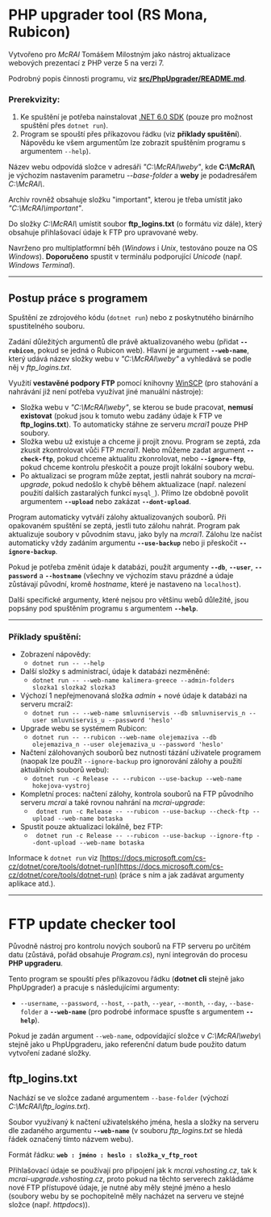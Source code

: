 # PHP upgrader tool (RS Mona, Rubicon)

Vytvořeno pro *McRAI* Tomášem Milostným jako nástroj aktualizace webových prezentací z PHP verze 5 na verzi 7.

Podrobný popis činnosti programu, viz **[src/PhpUpgrader/README.md](src/PhpUpgrader/README.md)**.

### Prerekvizity:

1. Ke spuštění je potřeba nainstalovat [.NET 6.0 SDK](https://dotnet.microsoft.com/download) (pouze pro možnost spuštění přes ``dotnet run``). 
2. Program se spouští přes příkazovou řádku (viz **příklady spuštění**). Nápovědu ke všem argumentům lze zobrazit spuštěním programu s argumentem ``--help``).

Název webu odpovídá složce v adresáři *"C:\McRAI\weby\"*, kde **C:\McRAI\\** je výchozím nastavením parametru *--base-folder* a **weby** je podadresářem *C:\McRAI\\*.

Archiv rovněž obsahuje složku "important", kterou je třeba umístit jako *"C:\McRAI\important"*.

Do složky *C:\McRAI\\* umístit soubor **ftp_logins.txt** (o formátu viz dále), který obsahuje přihlašovací údaje k FTP pro upravované weby.

Navrženo pro multiplatformní běh (*Windows* i *Unix*, testováno pouze na OS *Windows*). **Doporučeno** spustit v terminálu podporující *Unicode* (např. *Windows Terminal*).

---
## Postup práce s programem
Spuštění ze zdrojového kódu (``dotnet run``) nebo z poskytnutého binárního spustitelného souboru.

Zadání důležitých argumentů dle právě aktualizovaného webu (přidat **``--rubicon``**, pokud se jedná o Rubicon web). Hlavní je argument **``--web-name``**, který udává název složky webu v *"C:\McRAI\weby\"* a vyhledává se podle něj v *ftp_logins.txt*.

Využití **vestavěné podpory FTP** pomocí knihovny [WinSCP](https://winscp.net/eng/docs/library_install#nuget) (pro stahování a nahrávání již není potřeba využívat jiné manuální nástroje):
- Složka webu v *"C:\McRAI\weby\"*, se kterou se bude pracovat, **nemusí existovat** (pokud jsou k tomuto webu zadány údaje k FTP ve **ftp_logins.txt**). To automaticky stáhne ze serveru *mcrai1* pouze PHP soubory.
- Složka webu už existuje a chceme ji projít znovu. Program se zeptá, zda zkusit zkontrolovat vůči FTP *mcrai1*. Nebo můžeme zadat argument **``--check-ftp``**, pokud chceme aktualitu zkonrolovat, nebo **``--ignore-ftp``**, pokud chceme kontrolu přeskočit a pouze projít lokální soubory webu.
- Po aktualizaci se program může zeptat, jestli nahrát soubory na *mcrai-upgrade*, pokud nedošlo k chybě během aktualizace (např. nalezení použití dalších zastaralých funkcí ``mysql_``). Přímo lze obdobně povolit argumentem **``--upload``** nebo zakázat **``--dont-upload``**.

Program automaticky vytváří zálohy aktualizovaných souborů. Při opakovaném spuštění se zeptá, jestli tuto zálohu nahrát. Program pak aktualizuje soubory v původním stavu, jako byly na *mcrai1*. Zálohu lze načíst automaticky vždy zadáním argumentu **``--use-backup``** nebo ji přeskočit **``--ignore-backup``**.

Pokud je potřeba změnit údaje k databázi, použít argumenty **``--db``**, **``--user``**, **``--password``** a **``--hostname``** (všechny ve výchozím stavu prázdné a údaje zůstávají původní, kromě *hostname*, které je nastaveno na ``localhost``).

Dalši specifické argumenty, které nejsou pro většinu webů důležité, jsou popsány pod spuštěním programu s argumentem **``--help``**.

---
### Příklady spuštění:

- Zobrazení nápovědy:
  - ``dotnet run -- --help``
- Další složky s administrací, údaje k databázi nezměněné:
  - ``dotnet run -- --web-name kalimera-greece --admin-folders slozka1 slozka2 slozka3``
- Výchozí 1 nepřejmenovaná složka *admin* + nové údaje k databázi na serveru mcrai2:
  - ``dotnet run -- --web-name smluvniservis --db smluvniservis_n --user smluvniservis_u --password 'heslo'``
- Upgrade webu se systémem Rubicon:
  - ``dotnet run -- --rubicon --web-name olejemaziva --db olejemaziva_n --user olejemaziva_u --password 'heslo'``
- Načtení zálohovaných souborů bez nutnosti tázání uživatele programem (naopak lze použít ``--ignore-backup`` pro ignorování zálohy a použití aktuálních souborů webu):
  - ``dotnet run -c Release -- --rubicon --use-backup --web-name hokejova-vystroj``
- Kompletní proces: načtení zálohy, kontrola souborů na FTP původního serveru *mcrai* a také rovnou nahrání na *mcrai-upgrade*:
  - `` dotnet run -c Release -- --rubicon --use-backup --check-ftp --upload --web-name botaska``
- Spustit pouze aktualizaci lokálně, bez FTP:
  - `` dotnet run -c Release -- --rubicon --use-backup --ignore-ftp --dont-upload --web-name botaska``

Informace k ``dotnet run`` viz [https://docs.microsoft.com/cs-cz/dotnet/core/tools/dotnet-run](https://docs.microsoft.com/cs-cz/dotnet/core/tools/dotnet-run) (práce s ním a jak zadávat argumenty aplikace atd.).

---

# FTP update checker tool

Původně nástroj pro kontrolu nových souborů na FTP serveru po určitém datu (zůstává, pořád obsahuje *Program.cs*), nyní integrován do procesu **PHP upgraderu**.

Tento program se spouští přes příkazovou řádku (**dotnet cli** stejně jako PhpUpgrader) a pracuje s následujícími argumenty:
  - ``--username``, ``--password``, ``--host``, ``--path``, ``--year``, ``--month``, ``--day``, ``--base-folder`` a **``--web-name``** (pro podrobé informace spusťte s argumentem **``--help``**).

Pokud je zadán argument ``--web-name``, odpovídající složce v *C:\McRAI\weby\\* stejně jako u PhpUpgraderu, jako referenční datum bude použito datum vytvoření zadané složky.

## ftp_logins.txt

Nachází se ve složce zadané argumentem ``--base-folder`` (výchozí *C:\McRAI\ftp_logins.txt*).

Soubor využívaný k načtení uživatelského jména, hesla a složky na serveru dle zadaného argumentu **``--web-name``** (v souboru *ftp_logins.txt* se hledá řádek označený tímto názvem webu).

Formát řádku: **``web : jméno : heslo : složka_v_ftp_root``**

Přihlašovací údaje se používají pro připojení jak k *mcrai.vshosting.cz*, tak k *mcrai-upgrade.vshosting.cz*, proto pokud na těchto serverech zakládáme nové FTP přístupové údaje, je nutné aby měly stejné jméno a heslo (soubory webu by se pochopitelně měly nacházet na serveru ve stejné složce (např. *httpdocs*)).